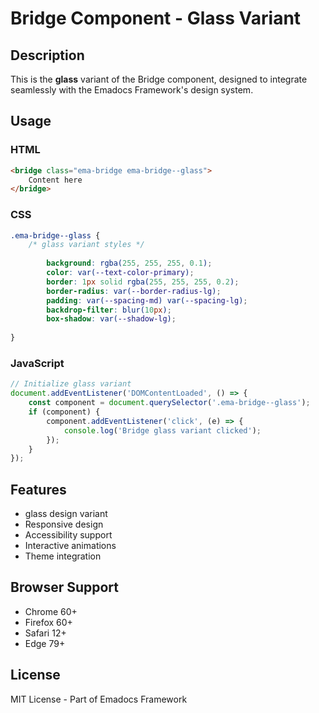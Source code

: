 # Bridge Component - Glass Variant

## Description
This is the **glass** variant of the Bridge component, designed to integrate seamlessly with the Emadocs Framework's design system.

## Usage

### HTML
```html
<bridge class="ema-bridge ema-bridge--glass">
    Content here
</bridge>
```

### CSS
```css
.ema-bridge--glass {
    /* glass variant styles */
    
        background: rgba(255, 255, 255, 0.1);
        color: var(--text-color-primary);
        border: 1px solid rgba(255, 255, 255, 0.2);
        border-radius: var(--border-radius-lg);
        padding: var(--spacing-md) var(--spacing-lg);
        backdrop-filter: blur(10px);
        box-shadow: var(--shadow-lg);
    
}
```

### JavaScript
```javascript
// Initialize glass variant
document.addEventListener('DOMContentLoaded', () => {
    const component = document.querySelector('.ema-bridge--glass');
    if (component) {
        component.addEventListener('click', (e) => {
            console.log('Bridge glass variant clicked');
        });
    }
});
```

## Features
- glass design variant
- Responsive design
- Accessibility support
- Interactive animations
- Theme integration

## Browser Support
- Chrome 60+
- Firefox 60+
- Safari 12+
- Edge 79+

## License
MIT License - Part of Emadocs Framework
